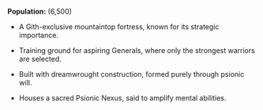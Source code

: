 **Population:** (6,500)

- A Gith-exclusive mountaintop fortress, known for its strategic importance.

- Training ground for aspiring Generals, where only the strongest warriors are selected.

- Built with dreamwrought construction, formed purely through psionic will.

- Houses a sacred Psionic Nexus, said to amplify mental abilities.